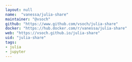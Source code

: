 ```yaml
---
layout: null
name:  "vanessa/julia-share"
maintainer: "@vsoch"
github: "https://www.github.com/vsoch/julia-share"
docker: "https://hub.docker.com/r/vanessa/julia-share"
web: "https://vsoch.github.io/julia-share"
uid: "julia-share"
tags:
- julia
- jupyter
---
```

